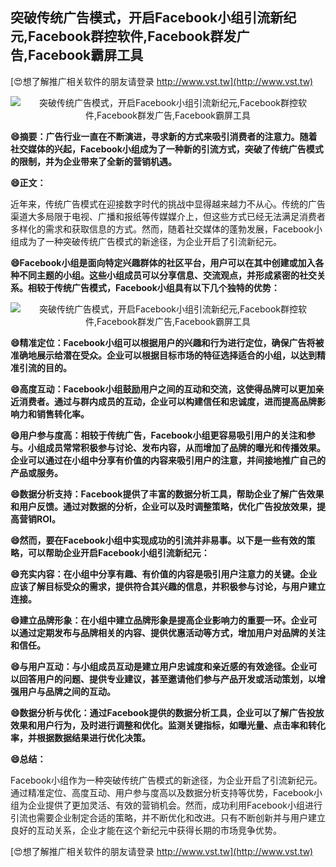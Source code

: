 ## **突破传统广告模式，开启Facebook小组引流新纪元,Facebook群控软件,Facebook群发广告,Facebook霸屏工具**

[😍想了解推广相关软件的朋友请登录 http://www.vst.tw](http://www.vst.tw)

 <center><img src="https://vst.tw/MP4/tuiguang/png/1.png" alt="突破传统广告模式，开启Facebook小组引流新纪元,Facebook群控软件,Facebook群发广告,Facebook霸屏工具"></center>

**😄摘要：广告行业一直在不断演进，寻求新的方式来吸引消费者的注意力。随着社交媒体的兴起，Facebook小组成为了一种新的引流方式，突破了传统广告模式的限制，并为企业带来了全新的营销机遇。**

**😄正文：**

近年来，传统广告模式在迎接数字时代的挑战中显得越来越力不从心。传统的广告渠道大多局限于电视、广播和报纸等传媒媒介上，但这些方式已经无法满足消费者多样化的需求和获取信息的方式。然而，随着社交媒体的蓬勃发展，Facebook小组成为了一种突破传统广告模式的新途径，为企业开启了引流新纪元。

**😄Facebook小组是面向特定兴趣群体的社区平台，用户可以在其中创建或加入各种不同主题的小组。这些小组成员可以分享信息、交流观点，并形成紧密的社交关系。相较于传统广告模式，Facebook小组具有以下几个独特的优势：**

 <center><img src="https://vst.tw/MP4/tuiguang/png/0.png" alt="突破传统广告模式，开启Facebook小组引流新纪元,Facebook群控软件,Facebook群发广告,Facebook霸屏工具"></center>

**😄精准定位：Facebook小组可以根据用户的兴趣和行为进行定位，确保广告将被准确地展示给潜在受众。企业可以根据目标市场的特征选择适合的小组，以达到精准引流的目的。**

**😄高度互动：Facebook小组鼓励用户之间的互动和交流，这使得品牌可以更加亲近消费者。通过与群内成员的互动，企业可以构建信任和忠诚度，进而提高品牌影响力和销售转化率。**

**😄用户参与度高：相较于传统广告，Facebook小组更容易吸引用户的关注和参与。小组成员常常积极参与讨论、发布内容，从而增加了品牌的曝光和传播效果。企业可以通过在小组中分享有价值的内容来吸引用户的注意，并间接地推广自己的产品或服务。**

**😄数据分析支持：Facebook提供了丰富的数据分析工具，帮助企业了解广告效果和用户反馈。通过对数据的分析，企业可以及时调整策略，优化广告投放效果，提高营销ROI。**

**😄然而，要在Facebook小组中实现成功的引流并非易事。以下是一些有效的策略，可以帮助企业开启Facebook小组引流新纪元：**

**😄充实内容：在小组中分享有趣、有价值的内容是吸引用户注意力的关键。企业应该了解目标受众的需求，提供符合其兴趣的信息，并积极参与讨论，与用户建立连接。**

**😄建立品牌形象：在小组中建立品牌形象是提高企业影响力的重要一环。企业可以通过定期发布与品牌相关的内容、提供优惠活动等方式，增加用户对品牌的关注和信任。**

**😄与用户互动：与小组成员互动是建立用户忠诚度和亲近感的有效途径。企业可以回答用户的问题、提供专业建议，甚至邀请他们参与产品开发或活动策划，以增强用户与品牌之间的互动。**

**😄数据分析与优化：通过Facebook提供的数据分析工具，企业可以了解广告投放效果和用户行为，及时进行调整和优化。监测关键指标，如曝光量、点击率和转化率，并根据数据结果进行优化决策。**

**😄总结：**

Facebook小组作为一种突破传统广告模式的新途径，为企业开启了引流新纪元。通过精准定位、高度互动、用户参与度高以及数据分析支持等优势，Facebook小组为企业提供了更加灵活、有效的营销机会。然而，成功利用Facebook小组进行引流也需要企业制定合适的策略，并不断优化和改进。只有不断创新并与用户建立良好的互动关系，企业才能在这个新纪元中获得长期的市场竞争优势。

[😍想了解推广相关软件的朋友请登录 http://www.vst.tw](http://www.vst.tw)



